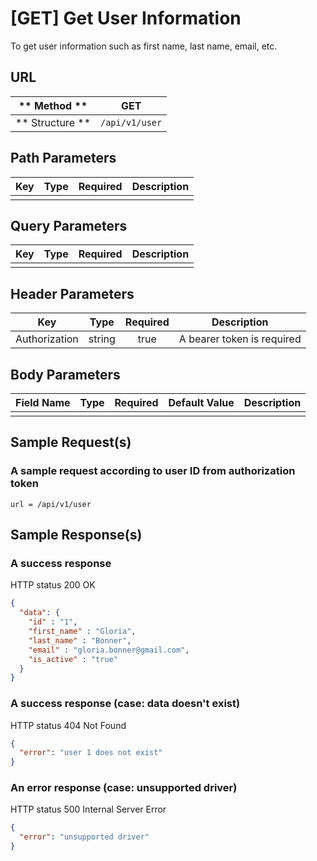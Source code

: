 # [GET] Get User Information 

To get user information such as first name, last name, email, etc.

## URL

| ** Method **    | GET                       | 
| --------------- | ------------------------- | 
| ** Structure ** | `/api/v1/user`            |


## Path Parameters

| Key       | Type      | Required     | Description                     |
| --------- | :-------: | :----------: | ------------------------------- |
|           |           |              |                                 |


## Query Parameters

| Key                | Type      | Required  | Description                   |
| ------------------ | :-------: | :-------: | ----------------------------- |
|                    |           |           |                               |


## Header Parameters

| Key                 | Type       | Required  | Description                    |
| ------------------- | :--------: | :-------: | ------------------------------ |
| Authorization       | string     | true      | A bearer token is required     |


## Body Parameters

| Field Name | Type    | Required | Default Value   |  Description      |
| ---------- | ------- | -------- | --------------- | ----------------- |
|            |         |          |                 |                   |


## Sample Request(s) 

### A sample request according to user ID from authorization token
```
url = /api/v1/user
```

## Sample Response(s) 
### A success response
HTTP status 200 OK
```json
{
  "data": {
    "id" : "1",
    "first_name" : "Gloria",
    "last_name" : "Bonner",
    "email" : "gloria.bonner@gmail.com",
    "is_active" : "true"
  }
}
```

### A success response (case: data doesn't exist)
HTTP status 404 Not Found
```json
{
  "error": "user 1 does not exist"
}
```

### An error response (case: unsupported driver)
HTTP status 500 Internal Server Error
```json
{
  "error": "unsupported driver"
}
```
